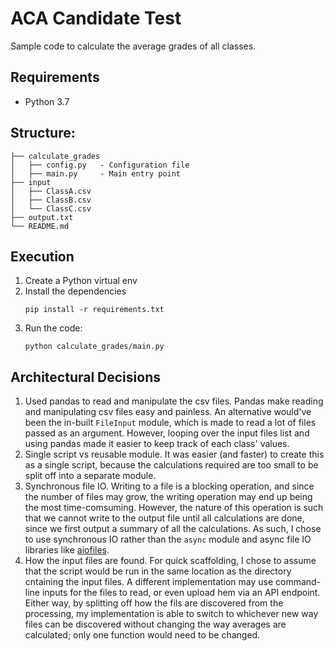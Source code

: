 # ACA Candidate Test
Sample code to calculate the average grades of all classes.

## Requirements
- Python 3.7

## Structure:
```
├── calculate_grades
│   ├── config.py   - Configuration file
│   ├── main.py     - Main entry point
├── input
│   ├── ClassA.csv
│   ├── ClassB.csv
│   └── ClassC.csv
├── output.txt
└── README.md
```

## Execution
1. Create a Python virtual env
2. Install the dependencies
    ```
    pip install -r requirements.txt
    ```
3. Run the code:
    ```
    python calculate_grades/main.py
    ```

## Architectural Decisions
1. Used pandas to read and manipulate the csv files. Pandas make reading and
manipulating csv files easy and painless. An alternative would've been the
in-built `FileInput` module, which is made to read a lot of files passed as
an argument. However, looping over the input files list and using pandas made
it easier to keep track of each class' values.
2. Single script vs reusable module. It was easier (and faster) to create this
as a single script, because the calculations required are too small to be split
off into a separate module.
3. Synchronous file IO. Writing to a file is a blocking operation, and since
the number of files may grow, the writing operation may end up being the most
time-comsuming. However, the nature of this operation is such that we cannot
write to the output file until all calculations are done, since we first output
a summary of all the calculations. As such, I chose to use synchronous IO
rather than the `async` module and async file IO libraries like 
[aiofiles](https://pypi.org/project/aiofiles/).
4. How the input files are found. For quick scaffolding, I chose to assume that
the script would be run in the same location as the directory cntaining the
input files. A different implementation may use command-line inputs for the
files to read, or even upload hem via an API endpoint. Either way, by splitting
off how the fils are discovered from the processing, my implementation is able
to switch to whichever new way files can be discovered without changing the
way averages are calculated; only one function would need to be changed.
